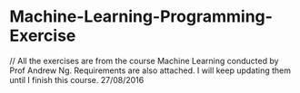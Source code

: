 # Machine-Learning-Programming-Exercise
// All the exercises are from the course Machine Learning conducted by Prof Andrew Ng. Requirements are also attached. I will keep updating them until I finish this course. 27/08/2016
